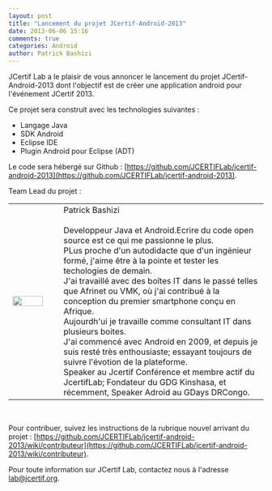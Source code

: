 ```yaml
---
layout: post
title: "Lancement du projet JCertif-Android-2013"
date: 2013-06-06 15:16
comments: true
categories: Android
author: Patrick Bashizi
---
```

JCertif Lab a le plaisir de vous annoncer le lancement du projet JCertif-Android-2013 dont l'objectif est de créer une application android pour l'événement JCertif 2013.

Ce projet sera construit avec les technologies suivantes :

* Langage Java
* SDK Android
* Eclipse IDE
* Plugin Android pour Eclipse (ADT)

Le code sera hébergé sur Github : [https://github.com/JCERTIFLab/jcertif-android-2013](https://github.com/JCERTIFLab/jcertif-android-2013).

Team Lead du projet : 

<table>
	<tr>
		<td width="15%"><img src="https://secure.gravatar.com/avatar/f288bb03b50fe2345b395d48744aa6e8?s=400&d=https://a248.e.akamai.net/assets.github.com%2Fimages%2Fgravatars%2Fgravatar-user-420.png" width="100%"/></td>
		<td width="5%"></td>
		<td width="80%">Patrick Bashizi<br/><br/>Developpeur Java et Android.Ecrire du code open source est ce qui me passionne le plus.<br/>PLus proche d'un autodidacte que d'un ingénieur formé, j'aime être à la pointe et tester les techologies de demain.<br/>
		J'ai travaillé avec  des boîtes IT dans le passé telles que Afrinet ou VMK, où j'ai contribué à la conception du premier smartphone conçu en Afrique.<br/>
		Aujourdh'ui je travaille comme consultant IT dans plusieurs boites.<br/>
		J'ai commencé avec Android en 2009, et depuis je suis resté très enthousiaste; essayant toujours de suivre l'évotion de la plateforme.<br/>
		Speaker au Jcertif Conférence et membre actif du JcertifLab; Fondateur du GDG Kinshasa, et récemment, Speaker Adroid au GDays DRCongo.
		</td>
	</tr>
</table>
<br/>

Pour contribuer, suivez les instructions de la rubrique nouvel arrivant du projet : [https://github.com/JCERTIFLab/jcertif-android-2013/wiki/contributeur](https://github.com/JCERTIFLab/jcertif-android-2013/wiki/contributeur).

Pour toute information sur JCertif Lab, contactez nous à l'adresse lab@jcertif.org.




